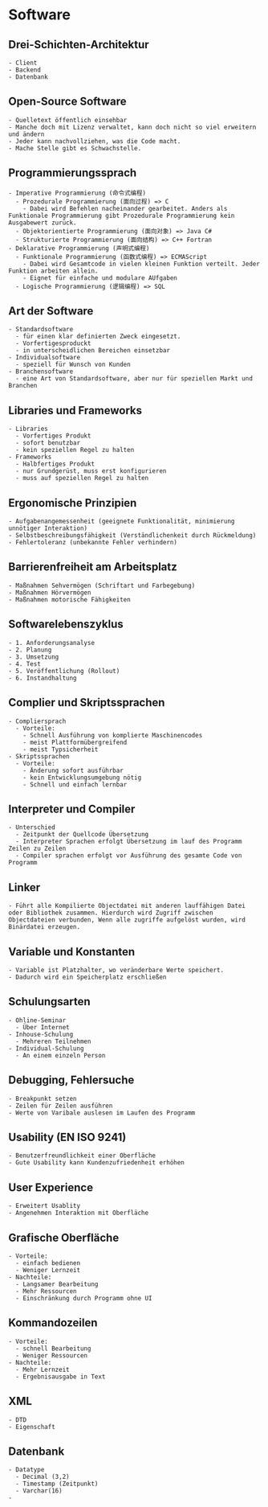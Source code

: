 # Software
  ## Drei-Schichten-Architektur
    - Client
    - Backend
    - Datenbank
  ## Open-Source Software
    - Quelletext öffentlich einsehbar
    - Manche doch mit Lizenz verwaltet, kann doch nicht so viel erweitern und ändern
    - Jeder kann nachvollziehen, was die Code macht.
    - Mache Stelle gibt es Schwachstelle.
  ## Programmierungssprach
    - Imperative Programmierung (命令式编程)
      - Prozedurale Programmierung (面向过程) => C
        - Dabei wird Befehlen nacheinander gearbeitet. Anders als Funktionale Programmierung gibt Prozedurale Programmierung kein Ausgabewert zurück.
      - Objektorientierte Programmierung (面向对象) => Java C#
      - Strukturierte Programmierung (面向结构) => C++ Fortran
    - Deklarative Programmierung (声明式编程)
      - Funktionale Programmierung (函数式编程) => ECMAScript
        - Dabei wird Gesamtcode in vielen kleinen Funktion verteilt. Jeder Funktion arbeiten allein.
        - Eignet für einfache und modulare AUfgaben
      - Logische Programmierung (逻辑编程) => SQL
   ## Art der Software
    - Standardsoftware
      - für einen klar definierten Zweck eingesetzt.
      - Vorfertigesproduckt
      - in unterscheidlichen Bereichen einsetzbar
    - Individualsoftware
      - speziell für Wunsch von Kunden
    - Branchensoftware
      - eine Art von Standardsoftware, aber nur für speziellen Markt und Branchen
  ## Libraries und Frameworks
    - Libraries
      - Vorfertiges Produkt
      - sofort benutzbar
      - kein speziellen Regel zu halten
    - Frameworks
      - Halbfertiges Produkt
      - nur Grundgerüst, muss erst konfigurieren
      - muss auf speziellen Regel zu halten
  ## Ergonomische Prinzipien
    - Aufgabenangemessenheit (geeignete Funktionalität, minimierung unnötiger Interaktion)
    - Selbstbeschreibungsfähigkeit (Verständlichenkeit durch Rückmeldung)
    - Fehlertoleranz (unbekannte Fehler verhindern)
  ## Barrierenfreiheit am Arbeitsplatz
    - Maßnahmen Sehvermögen (Schriftart und Farbegebung)
    - Maßnahmen Hörvermögen
    - Maßnahmen motorische Fähigkeiten
  ## Softwarelebenszyklus
    - 1. Anforderungsanalyse
    - 2. Planung
    - 3. Umsetzung
    - 4. Test
    - 5. Veröffentlichung (Rollout)
    - 6. Instandhaltung
  ## Complier und Skriptssprachen
    - Compliersprach
      - Vorteile:
        - Schnell Ausführung von komplierte Maschinencodes
        - meist Plattformübergreifend
        - meist Typsicherheit
    - Skriptssprachen
      - Vorteile:
        - Änderung sofort ausführbar
        - kein Entwicklungsumgebung nötig
        - Schnell und einfach lernbar
  ## Interpreter und Compiler  
    - Unterschied
      - Zeitpunkt der Quellcode Übersetzung
      - Interpreter Sprachen erfolgt Übersetzung im lauf des Programm Zeilen zu Zeilen
      - Compiler sprachen erfolgt vor Ausführung des gesamte Code von Programm
  ## Linker
    - Führt alle Kompilierte Objectdatei mit anderen lauffähigen Datei oder Bibliothek zusammen. Hierdurch wird Zugriff zwischen Objectdateien verbunden, Wenn alle zugriffe aufgelöst wurden, wird Binärdatei erzeugen.
  ## Variable und Konstanten
    - Variable ist Platzhalter, wo veränderbare Werte speichert.
    - Dadurch wird ein Speicherplatz erschließen
  ## Schulungsarten
    - Ohline-Seminar
      - Über Internet
    - Inhouse-Schulung
      - Mehreren Teilnehmen
    - Individual-Schulung
      - An einem einzeln Person
  ## Debugging, Fehlersuche
    - Breakpunkt setzen
    - Zeilen für Zeilen ausführen
    - Werte von Varibale auslesen im Laufen des Programm
  ## Usability (EN ISO 9241)
    - Benutzerfreundlichkeit einer Oberfläche
    - Gute Usability kann Kundenzufriedenheit erhöhen
  ## User Experience
    - Erweitert Usablity
    - Angenehmen Interaktion mit Oberfläche
  ## Grafische Oberfläche
    - Vorteile:
      - einfach bedienen
      - Weniger Lernzeit
    - Nachteile:
      - Langsamer Bearbeitung
      - Mehr Ressourcen
      - Einschränkung durch Programm ohne UI
  ## Kommandozeilen
    - Vorteile:
      - schnell Bearbeitung
      - Weniger Ressourcen
    - Nachteile:
      - Mehr Lernzeit
      - Ergebnisausgabe in Text
  ## XML
    - DTD
    - Eigenschaft
  ## Datenbank
    - Datatype
      - Decimal (3,2)
      - Timestamp (Zeitpunkt)
      - Varchar(16)
    - 